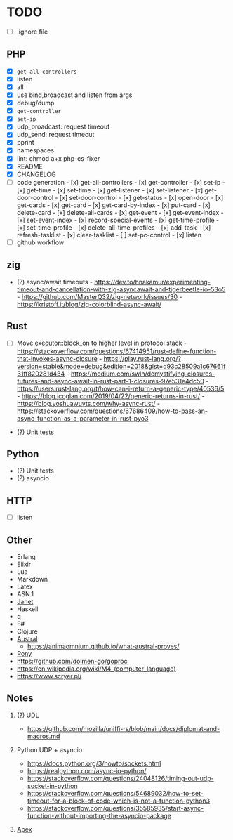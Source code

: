 # TODO

- [ ] .ignore file

## PHP

- [x] `get-all-controllers`
- [x] listen
- [x] all
- [x] use bind,broadcast and listen from args
- [x] debug/dump
- [x] `get-controller`
- [x] `set-ip`
- [x] udp_broadcast: request timeout
- [x] udp_send: request  timeout
- [x] pprint
- [x] namespaces
- [x] lint: chmod a+x php-cs-fixer
- [x] README
- [x] CHANGELOG
- [ ] code generation
      - [x] get-all-controllers
      - [x] get-controller
      - [x] set-ip
      - [x] get-time
      - [x] set-time
      - [x] get-listener
      - [x] set-listener
      - [x] get-door-control
      - [x] set-door-control
      - [x] get-status
      - [x] open-door
      - [x] get-cards
      - [x] get-card
      - [x] get-card-by-index
      - [x] put-card
      - [x] delete-card
      - [x] delete-all-cards
      - [x] get-event
      - [x] get-event-index
      - [x] set-event-index
      - [x] record-special-events
      - [x] get-time-profile
      - [x] set-time-profile
      - [x] delete-all-time-profiles
      - [x] add-task
      - [x] refresh-tasklist
      - [x] clear-tasklist
      - [ ] set-pc-control
      - [x] listen
- [ ] github workflow

## zig
- (?) async/await timeouts
      - https://dev.to/hnakamur/experimenting-timeout-and-cancellation-with-zig-asyncawait-and-tigerbeetle-io-53o5
      - https://github.com/MasterQ32/zig-network/issues/30
      - https://kristoff.it/blog/zig-colorblind-async-await/

## Rust
- [ ] Move executor::block_on to higher level in protocol stack
      - https://stackoverflow.com/questions/67414951/rust-define-function-that-invokes-async-closure
      - https://play.rust-lang.org/?version=stable&mode=debug&edition=2018&gist=d93c28509a1c67661f31ff820281d434
      - https://medium.com/swlh/demystifying-closures-futures-and-async-await-in-rust-part-1-closures-97e531e4dc50
      - https://users.rust-lang.org/t/how-can-i-return-a-generic-type/40536/5
      - https://blog.jcoglan.com/2019/04/22/generic-returns-in-rust/
      - https://blog.yoshuawuyts.com/why-async-rust/
      - https://stackoverflow.com/questions/67686409/how-to-pass-an-async-function-as-a-parameter-in-rust-pyo3

- (?) Unit tests

## Python
- (?) Unit tests
- (?) asyncio
      
## HTTP
- [ ] listen

## Other
   - Erlang
   - Elixir
   - Lua
   - Markdown
   - Latex
   - ASN.1
   - [Janet](https://janet-lang.org)
   - Haskell
   - q
   - F#
   - Clojure
   - [Austral](https://borretti.me/article/introducing-austral#status)
      - https://animaomnium.github.io/what-austral-proves/
   - [Pony](https://www.ponylang.io/discover/#why-pony)
   - https://github.com/dolmen-go/goproc
   - https://en.wikipedia.org/wiki/M4_(computer_language)
   - https://www.scryer.pl/


## Notes

1. (?) UDL
   - https://github.com/mozilla/uniffi-rs/blob/main/docs/diplomat-and-macros.md

2. Python UDP + asyncio
   - https://docs.python.org/3/howto/sockets.html
   - https://realpython.com/async-io-python/
   - https://stackoverflow.com/questions/24048126/timing-out-udp-socket-in-python
   - https://stackoverflow.com/questions/54689032/how-to-set-timeout-for-a-block-of-code-which-is-not-a-function-python3
   - https://stackoverflow.com/questions/35585935/start-async-function-without-importing-the-asyncio-package

3. [Apex](https://apexlang.io)
